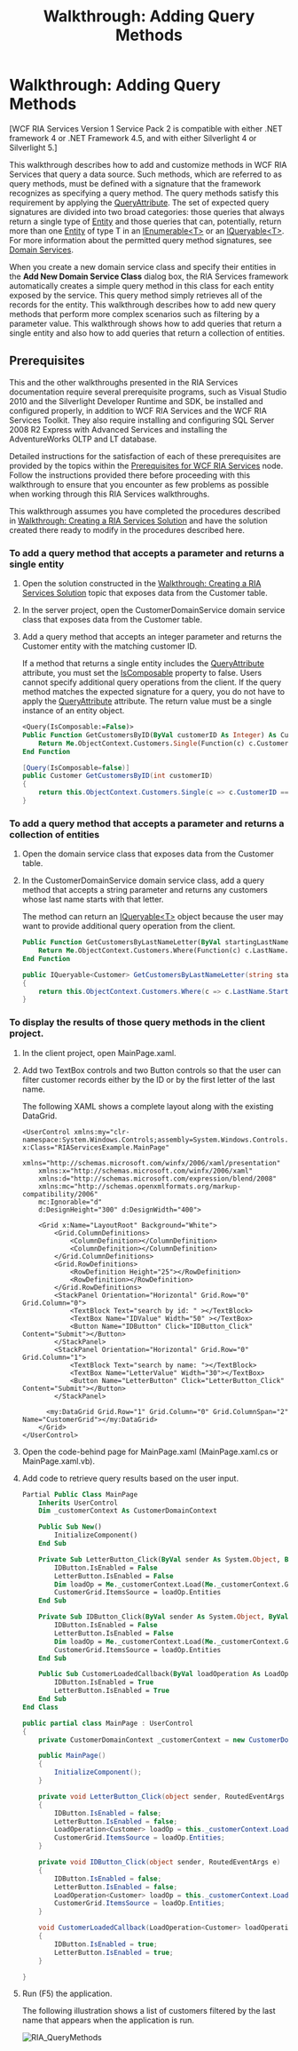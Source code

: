 ﻿---
title: 'Walkthrough: Adding Query Methods'
TOCTitle: 'Walkthrough: Adding Query Methods'
ms:assetid: 81d3831e-1d14-4c15-843e-e996593d0f5c
ms:mtpsurl: https://msdn.microsoft.com/en-us/library/Ee707362(v=VS.91)
ms:contentKeyID: 27195670
ms.date: 08/19/2013
mtps_version: v=VS.91
dev_langs:
- vb
- csharp
- xaml
---

# Walkthrough: Adding Query Methods

\[WCF RIA Services Version 1 Service Pack 2 is compatible with either .NET framework 4 or .NET Framework 4.5, and with either Silverlight 4 or Silverlight 5.\]

This walkthrough describes how to add and customize methods in WCF RIA Services that query a data source. Such methods, which are referred to as query methods, must be defined with a signature that the framework recognizes as specifying a query method. The query methods satisfy this requirement by applying the [QueryAttribute](ff422090\(v=vs.91\).md). The set of expected query signatures are divided into two broad categories: those queries that always return a single type of [Entity](ff422907\(v=vs.91\).md) and those queries that can, potentially, return more than one [Entity](ff422907\(v=vs.91\).md) of type T in an [IEnumerable\<T\>](https://msdn.microsoft.com/en-us/library/9eekhta0) or an [IQueryable\<T\>](https://msdn.microsoft.com/en-us/library/Bb351562). For more information about the permitted query method signatures, see [Domain Services](ee707373\(v=vs.91\).md).

When you create a new domain service class and specify their entities in the **Add New Domain Service Class** dialog box, the RIA Services framework automatically creates a simple query method in this class for each entity exposed by the service. This query method simply retrieves all of the records for the entity. This walkthrough describes how to add new query methods that perform more complex scenarios such as filtering by a parameter value. This walkthrough shows how to add queries that return a single entity and also how to add queries that return a collection of entities.

## Prerequisites

This and the other walkthroughs presented in the RIA Services documentation require several prerequisite programs, such as Visual Studio 2010 and the Silverlight Developer Runtime and SDK, be installed and configured properly, in addition to WCF RIA Services and the WCF RIA Services Toolkit. They also require installing and configuring SQL Server 2008 R2 Express with Advanced Services and installing the AdventureWorks OLTP and LT database.

Detailed instructions for the satisfaction of each of these prerequisites are provided by the topics within the [Prerequisites for WCF RIA Services](gg512106\(v=vs.91\).md) node. Follow the instructions provided there before proceeding with this walkthrough to ensure that you encounter as few problems as possible when working through this RIA Services walkthroughs.

This walkthrough assumes you have completed the procedures described in [Walkthrough: Creating a RIA Services Solution](ee707376\(v=vs.91\).md) and have the solution created there ready to modify in the procedures described here.

### To add a query method that accepts a parameter and returns a single entity

1.  Open the solution constructed in the [Walkthrough: Creating a RIA Services Solution](ee707376\(v=vs.91\).md) topic that exposes data from the Customer table.

2.  In the server project, open the CustomerDomainService domain service class that exposes data from the Customer table.

3.  Add a query method that accepts an integer parameter and returns the Customer entity with the matching customer ID.
    
    If a method that returns a single entity includes the [QueryAttribute](ff422090\(v=vs.91\).md) attribute, you must set the [IsComposable](ff422651\(v=vs.91\).md) property to false. Users cannot specify additional query operations from the client. If the query method matches the expected signature for a query, you do not have to apply the [QueryAttribute](ff422090\(v=vs.91\).md) attribute. The return value must be a single instance of an entity object.
    
    ``` vb
    <Query(IsComposable:=False)>
    Public Function GetCustomersByID(ByVal customerID As Integer) As Customer
        Return Me.ObjectContext.Customers.Single(Function(c) c.CustomerID = customerID)
    End Function
    ```
    
    ``` csharp
    [Query(IsComposable=false)]
    public Customer GetCustomersByID(int customerID)
    {
        return this.ObjectContext.Customers.Single(c => c.CustomerID == customerID);
    }
    ```

### To add a query method that accepts a parameter and returns a collection of entities

1.  Open the domain service class that exposes data from the Customer table.

2.  In the CustomerDomainService domain service class, add a query method that accepts a string parameter and returns any customers whose last name starts with that letter.
    
    The method can return an [IQueryable\<T\>](https://msdn.microsoft.com/en-us/library/Bb351562) object because the user may want to provide additional query operation from the client.
    
    ``` vb
    Public Function GetCustomersByLastNameLetter(ByVal startingLastNameLetter As String) As IQueryable(Of Customer)
        Return Me.ObjectContext.Customers.Where(Function(c) c.LastName.StartsWith(startingLastNameLetter) = True)
    End Function
    ```
    
    ``` csharp
    public IQueryable<Customer> GetCustomersByLastNameLetter(string startingLastNameLetter)
    {
        return this.ObjectContext.Customers.Where(c => c.LastName.StartsWith(startingLastNameLetter) == true);
    }
    ```

### To display the results of those query methods in the client project.

1.  In the client project, open MainPage.xaml.

2.  Add two TextBox controls and two Button controls so that the user can filter customer records either by the ID or by the first letter of the last name.
    
    The following XAML shows a complete layout along with the existing DataGrid.
    
    ``` xaml
    <UserControl xmlns:my="clr-namespace:System.Windows.Controls;assembly=System.Windows.Controls.Data"  x:Class="RIAServicesExample.MainPage"
        xmlns="http://schemas.microsoft.com/winfx/2006/xaml/presentation"
        xmlns:x="http://schemas.microsoft.com/winfx/2006/xaml"
        xmlns:d="http://schemas.microsoft.com/expression/blend/2008"
        xmlns:mc="http://schemas.openxmlformats.org/markup-compatibility/2006"
        mc:Ignorable="d"
        d:DesignHeight="300" d:DesignWidth="400">
    
        <Grid x:Name="LayoutRoot" Background="White">
            <Grid.ColumnDefinitions>
                <ColumnDefinition></ColumnDefinition>
                <ColumnDefinition></ColumnDefinition>
            </Grid.ColumnDefinitions>
            <Grid.RowDefinitions>
                <RowDefinition Height="25"></RowDefinition>
                <RowDefinition></RowDefinition>
            </Grid.RowDefinitions>
            <StackPanel Orientation="Horizontal" Grid.Row="0" Grid.Column="0">
                <TextBlock Text="search by id: " ></TextBlock>
                <TextBox Name="IDValue" Width="50" ></TextBox>
                <Button Name="IDButton" Click="IDButton_Click" Content="Submit"></Button>
            </StackPanel>
            <StackPanel Orientation="Horizontal" Grid.Row="0" Grid.Column="1">
                <TextBlock Text="search by name: "></TextBlock>
                <TextBox Name="LetterValue" Width="30"></TextBox>
                <Button Name="LetterButton" Click="LetterButton_Click" Content="Submit"></Button>
            </StackPanel>
    
          <my:DataGrid Grid.Row="1" Grid.Column="0" Grid.ColumnSpan="2" Name="CustomerGrid"></my:DataGrid>
        </Grid>
    </UserControl>
    ```

3.  Open the code-behind page for MainPage.xaml (MainPage.xaml.cs or MainPage.xaml.vb).

4.  Add code to retrieve query results based on the user input.
    
    ``` vb
    Partial Public Class MainPage
        Inherits UserControl
        Dim _customerContext As CustomerDomainContext
    
        Public Sub New()
            InitializeComponent()
        End Sub
    
        Private Sub LetterButton_Click(ByVal sender As System.Object, ByVal e As System.Windows.RoutedEventArgs)
            IDButton.IsEnabled = False
            LetterButton.IsEnabled = False
            Dim loadOp = Me._customerContext.Load(Me._customerContext.GetCustomersByLastNameLetterQuery(LetterValue.Text), AddressOf CustomerLoadedCallback, Nothing)
            CustomerGrid.ItemsSource = loadOp.Entities
        End Sub
    
        Private Sub IDButton_Click(ByVal sender As System.Object, ByVal e As System.Windows.RoutedEventArgs)
            IDButton.IsEnabled = False
            LetterButton.IsEnabled = False
            Dim loadOp = Me._customerContext.Load(Me._customerContext.GetCustomersByIDQuery(IDValue.Text), AddressOf CustomerLoadedCallback, Nothing)
            CustomerGrid.ItemsSource = loadOp.Entities
        End Sub
    
        Public Sub CustomerLoadedCallback(ByVal loadOperation As LoadOperation(Of Customer))
            IDButton.IsEnabled = True
            LetterButton.IsEnabled = True
        End Sub
    End Class
    ```
    
    ``` csharp
    public partial class MainPage : UserControl
    {
        private CustomerDomainContext _customerContext = new CustomerDomainContext();
    
        public MainPage()
        {
            InitializeComponent();
        }
    
        private void LetterButton_Click(object sender, RoutedEventArgs e)
        {
            IDButton.IsEnabled = false;
            LetterButton.IsEnabled = false;
            LoadOperation<Customer> loadOp = this._customerContext.Load(this._customerContext.GetCustomersByLastNameLetterQuery(LetterValue.Text), CustomerLoadedCallback, null);
            CustomerGrid.ItemsSource = loadOp.Entities;
        }
    
        private void IDButton_Click(object sender, RoutedEventArgs e)
        {
            IDButton.IsEnabled = false;
            LetterButton.IsEnabled = false;
            LoadOperation<Customer> loadOp = this._customerContext.Load(this._customerContext.GetCustomersByIDQuery(int.Parse(IDValue.Text)), CustomerLoadedCallback, null);
            CustomerGrid.ItemsSource = loadOp.Entities;
        }
    
        void CustomerLoadedCallback(LoadOperation<Customer> loadOperation)
        {
            IDButton.IsEnabled = true;
            LetterButton.IsEnabled = true;
        }
    
    }
    ```

5.  Run (F5) the application.
    
    The following illustration shows a list of customers filtered by the last name that appears when the application is run.
    
    ![RIA\_QueryMethods](images\Ee707362.RIA_QueryMethods(en-us,VS.91).png "RIA_QueryMethods")


